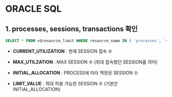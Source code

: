# ORACLE SQL

## 1. processes, sessions, transactions 확인 
~~~sql
SELECT * FROM v$resource_limit WHERE resource_name IN ( 'processes', 'sessions', 'transactions');
~~~

* __CURRENT_UTILIZATION__ : 현재 SESSION 접속 수
* __MAX_UTILZATION__ : MAX SESSION 수 (최대 접속했던 SESSION를 의미)

* __INITIAL_ALLOCATION__ : PROCESS에 따라 책정된 SESSION 수

* __LIMIT_VALUE__ : 최대 허용 가능한 SESSION 수 (기본은 INITIAL_ALLOCATION)


